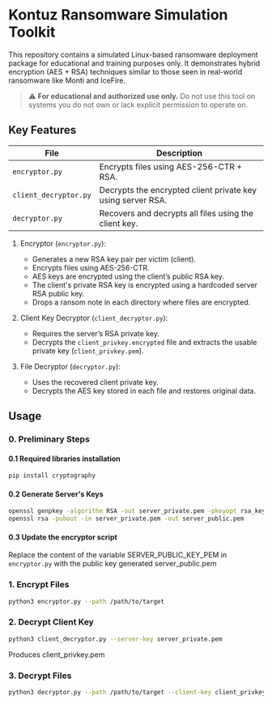 # Kontuz Ransomware Simulation Toolkit

This repository contains a simulated Linux-based ransomware deployment package for educational and training purposes only. It demonstrates hybrid encryption (AES + RSA) techniques similar to those seen in real-world ransomware like Monti and IceFire.

> ⚠️ **For educational and authorized use only.**
> Do not use this tool on systems you do not own or lack explicit permission to operate on.

## Key Features

| File                 | Description                                                 |
|----------------------|-------------------------------------------------------------|
| `encryptor.py`       | Encrypts files using AES-256-CTR + RSA.                     |
| `client_decryptor.py`| Decrypts the encrypted client private key using server RSA. |
| `decryptor.py`       | Recovers and decrypts all files using the client key.       |


1. Encryptor (`encryptor.py`):
   - Generates a new RSA key pair per victim (client).
   - Encrypts files using AES-256-CTR.
   - AES keys are encrypted using the client’s public RSA key.
   - The client's private RSA key is encrypted using a hardcoded server RSA public key.
   - Drops a ransom note in each directory where files are encrypted.

2. Client Key Decryptor (`client_decryptor.py`):
   - Requires the server’s RSA private key.
   - Decrypts the `client_privkey.encrypted` file and extracts the usable private key (`client_privkey.pem`).

3. File Decryptor (`decryptor.py`):
   - Uses the recovered client private key.
   - Decrypts the AES key stored in each file and restores original data.


## Usage
### 0. Preliminary Steps
#### 0.1 Required libraries installation
```bash
pip install cryptography
```
#### 0.2 Generate Server's Keys
```bash
openssl genpkey -algorithm RSA -out server_private.pem -pkeyopt rsa_keygen_bits:2048
openssl rsa -pubout -in server_private.pem -out server_public.pem
```
#### 0.3 Update the encryptor script
Replace the content of the variable SERVER_PUBLIC_KEY_PEM in `encryptor.py` with the public key generated server_public.pem 

### 1. Encrypt Files

```bash
python3 encryptor.py --path /path/to/target
```

###  2. Decrypt Client Key
```bash
python3 client_decryptor.py --server-key server_private.pem
```
Produces client_privkey.pem

### 3. Decrypt Files
```bash
python3 decryptor.py --path /path/to/target --client-key client_privkey.pem
```

